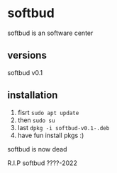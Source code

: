 # softbud

softbud is an software center

## versions

softbud v0.1

## installation

1. fisrt `sudo apt update`
2. then `sudo su`
3. last `dpkg -i softbud-v0.1-.deb`
4. have fun install pkgs :)


softbud is now dead

R.I.P softbud ????-2022
